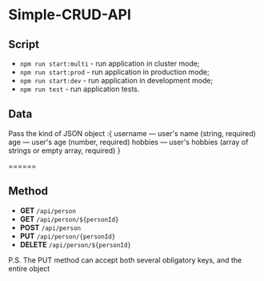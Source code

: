 # Simple-CRUD-API

## Script

- `npm run start:multi` - run application in cluster mode;
- `npm run start:prod` - run application in production mode;
- `npm run start:dev` - run application in development mode;
- `npm run test` - run application tests.

## Data

Pass the kind of JSON object :{
username — user's name (string, required)
age — user's age (number, required)
hobbies — user's hobbies (array of strings or empty array, required)
}

======

## Method

- **GET** `/api/person`
- **GET** `/api/person/${personId}`
- **POST** `/api/person`
- **PUT** `/api/person/{personId}`
- **DELETE** `/api/person/${personId}`

P.S. The PUT method can accept both several obligatory keys, and the entire object
